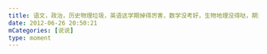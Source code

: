 ```yaml
---
title: 语文，政治，历史物理垃圾，英语这学期掉得厉害，数学没考好，生物地理没得哒，期末你让我情何已堪。。。。
date: 2012-06-26 20:50:21
mCategories: [说说]
type: moment
---
```


